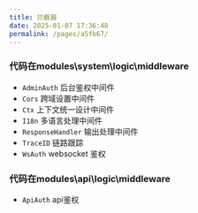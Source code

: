 ```yaml
---
title: 拦截器
date: 2025-01-07 17:36:48
permalink: /pages/a5fb67/
---
```

### 代码在modules\system\logic\middleware

- `AdminAuth` 后台鉴权中间件
- `Cors` 跨域设置中间件
- `Ctx` 上下文统一设计中间件
- `I18n` 多语言处理中间件
- `ResponseHandler` 输出处理中间件
- `TraceID` 链路跟踪
- `WsAuth` websocket 鉴权

### 代码在modules\api\logic\middleware

- `ApiAuth` api鉴权

